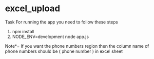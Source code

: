# excel_upload
Task
For running the app you need to follow these steps

1. npm install
2. NODE_ENV=development node app.js

Note*= If you want the phone numbers region then the column name of phone numbers should be ( phone number ) in excel sheet
